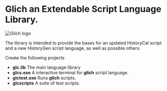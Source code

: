 # Glich an Extendable Script Language Library.

![Glich logo](./images/glich32.svg)

The library is intended to provide the bases for an updated HistoryCal script
and a new HistoryGen script language, as well as possible others.

Create the following projects
 - **glc.lib** The main language library
 - **glcs.exe** A interactive terminal for **glich** script language.
 - **glctest.exe** Runs **glich** scripts.
 - **glcscripts** A suite of test scripts.
